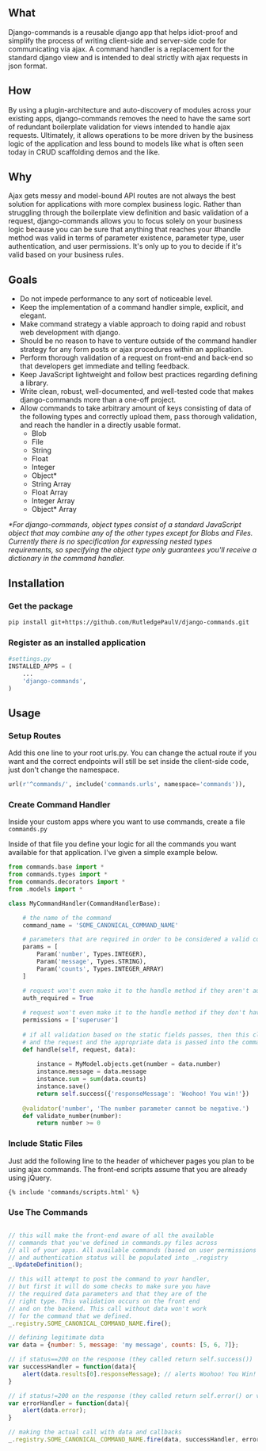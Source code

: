 ## What
Django-commands is a reusable django app that helps idiot-proof and
simplify the process of writing client-side and server-side
code for communicating via ajax. A command handler is a replacement 
for the standard django view and is intended to deal strictly with ajax 
requests in json format.

## How
By using a plugin-architecture and auto-discovery of modules across
your existing apps, django-commands removes the need to have the same 
sort of redundant boilerplate validation for views intended to handle ajax requests.
Ultimately, it allows operations to be more driven by the business
logic of the application and less bound to models like what is often
seen today in CRUD scaffolding demos and the like.

## Why
Ajax gets messy and model-bound API routes are not always
the best solution for applications with more complex business logic. Rather
than struggling through the boilerplate view definition and basic validation
of a request, django-commands allows you to focus solely on your business logic
because you can be sure that anything that reaches your #handle method was
valid in terms of parameter existence, parameter type, user authentication,
and user permissions. It's only up to you to decide if it's valid based on your 
business rules.

## Goals
- Do not impede performance to any sort of noticeable level.
- Keep the implementation of a command handler simple, explicit, and elegant.
- Make command strategy a viable approach to doing rapid and robust web development with django.
- Should be no reason to have to venture outside of the command handler strategy for any
  form posts or ajax procedures within an application.
- Perform thorough validation of a request on front-end and back-end so that
  developers get immediate and telling feedback.
- Keep JavaScript lightweight and follow best practices regarding defining
  a library.
- Write clean, robust, well-documented, and well-tested code that makes
  django-commands more than a one-off project.
- Allow commands to take arbitrary amount of keys consisting of data of 
  the following types and correctly upload them, pass thorough validation, 
  and reach the handler in a directly usable format.
  - Blob
  - File
  - String
  - Float
  - Integer
  - Object*
  - String Array
  - Float Array
  - Integer Array
  - Object* Array

_*For django-commands, object types consist of a standard JavaScript object that
may combine any of the other types except for Blobs and Files. Currently there
is no specification for expressing nested types requirements, so specifying the
object type only guarantees you'll receive a dictionary in the command handler._

## Installation

### Get the package
```bash
pip install git+https://github.com/RutledgePaulV/django-commands.git
```

### Register as an installed application
```python
#settings.py
INSTALLED_APPS = (
	...
	'django-commands',
)
```

## Usage

### Setup Routes
Add this one line to your root urls.py. You can change the actual route if you want and
the correct endpoints will still be set inside the client-side code, just don't change the 
namespace. 
```python
url(r'^commands/', include('commands.urls', namespace='commands')),
```

### Create Command Handler
Inside your custom apps where you want to use commands, create a file `commands.py`

Inside of that file you define your logic for all the commands you want available for that application. I've given
a simple example below.

```python
from commands.base import *
from commands.types import *
from commands.decorators import *
from .models import *

class MyCommandHandler(CommandHandlerBase):

	# the name of the command
	command_name = 'SOME_CANONICAL_COMMAND_NAME'

	# parameters that are required in order to be considered a valid command request
	params = [
		Param('number', Types.INTEGER),
		Param('message', Types.STRING),
		Param('counts', Types.INTEGER_ARRAY)
	]

	# request won't even make it to the handle method if they aren't authenticated
    auth_required = True
    
    # request won't even make it to the handle method if they don't have the permissions listed.
    permissions = ['superuser']
    
    # if all validation based on the static fields passes, then this class is instantiated
    # and the request and the appropriate data is passed into the command_data
	def handle(self, request, data):
   
        instance = MyModel.objects.get(number = data.number)
        instance.message = data.message
        instance.sum = sum(data.counts)
        instance.save()
        return self.success({'responseMessage': 'Woohoo! You win!'})
    
    @validator('number', 'The number parameter cannot be negative.')
    def validate_number(number):
        return number >= 0
```

### Include Static Files
Just add the following line to the header of whichever
pages you plan to be using ajax commands. The front-end scripts
assume that you are already using jQuery.
```jinja2
{% include 'commands/scripts.html' %}
```

### Use The Commands
```JavaScript

// this will make the front-end aware of all the available
// commands that you've defined in commands.py files across
// all of your apps. All available commands (based on user permissions
// and authentication status will be populated into _.registry
_.UpdateDefinition();

// this will attempt to post the command to your handler,
// but first it will do some checks to make sure you have
// the required data parameters and that they are of the
// right type. This validation occurs on the front end
// and on the backend. This call without data won't work
// for the command that we defined.
_.registry.SOME_CANONICAL_COMMAND_NAME.fire();

// defining legitimate data
var data = {number: 5, message: 'my message', counts: [5, 6, 7]};

// if status==200 on the response (they called return self.success())
var successHandler = function(data){
	alert(data.results[0].responseMessage); // alerts Woohoo! You Win!
}

// if status!=200 on the response (they called return self.error() or validation failed)
var errorHandler = function(data){
	alert(data.error);
}

// making the actual call with data and callbacks
_.registry.SOME_CANONICAL_COMMAND_NAME.fire(data, successHandler, errorHandler);

```